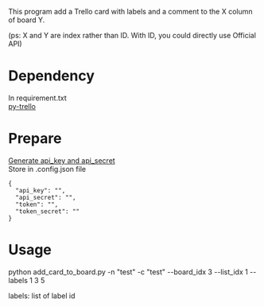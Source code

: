 This program add a Trello card with labels and a comment to the X column of board Y.  

(ps: X and Y are index rather than ID. With ID, you could directly use Official API)

# Dependency
In requirement.txt  
[py-trello](https://github.com/sarumont/py-trello)


# Prepare
[Generate api_key and api_secret](https://trello.com/1/appKey/generate)  
Store in .config.json file
```
{
  "api_key": "",
  "api_secret": "",
  "token": "",
  "token_secret": ""
}
```

# Usage
python add_card_to_board.py -n "test" -c "test" --board_idx 3 --list_idx 1 --labels 1 3 5

labels: list of label id